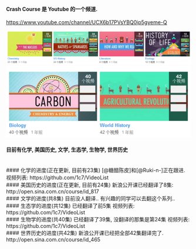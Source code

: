 
#### Crash Course 是 Youtube 的一个频道.   
https://www.youtube.com/channel/UCX6b17PVsYBQ0ip5gyeme-Q

![](imgs/list1.png)  
![](imgs/list2.png)  
#### 目前有化学, 美国历史, 文学, 生态学, 生物学, 世界历史  


<br>
#### 化学的进度(正在更新, 目前有23集)
[@糖醋陈皮]和[@Ruki-n-]正在跟进.  
视频列表:  
https://github.com/1c7/VideoList


<br>
#### 美国历史的进度(正在更新, 目前有24集)  
新浪公开课已经翻译了8集:  
http://open.sina.com.cn/course/id_817  

<br>
#### 文学的进度(共8集)
目前没人翻译.. 有兴趣的同学可以去翻这个系列..

<br>
#### 生态学的进度(共12集)
已经翻译了前5集  
视频列表:  
https://github.com/1c7/VideoList

<br>
#### 生物学的进度(共40集)
已经翻译了39集, 没翻译的那集是第24集  
视频列表:  
https://github.com/1c7/VideoList

<br>
#### 世界历史的进度(共42集)
新浪公开课已经把全部42集翻译完了.  
http://open.sina.com.cn/course/id_465



<br>
<br>